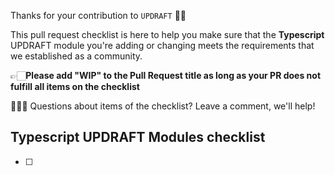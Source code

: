 Thanks for your contribution to `UPDRAFT` 🙏🏻  

This pull request checklist is here to help you make sure that the **Typescript** UPDRAFT module you're adding or changing meets the requirements that we established as a community.  

👉🏻**Please add "WIP" to the Pull Request title as long as your PR does not fulfill all items on the checklist** 

🤷🏼‍♂️ Questions about items of the checklist? Leave a comment, we'll help!

## Typescript UPDRAFT Modules checklist
- [ ] 

